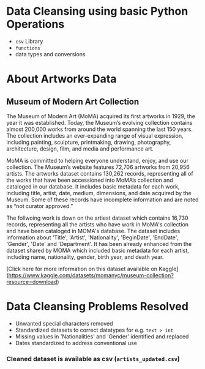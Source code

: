 # Data Cleansing using basic Python Operations
* `csv` Library
* `functions`
* data types and conversions

# About Artworks Data

## Museum of Modern Art Collection
The Museum of Modern Art (MoMA) acquired its first artworks in 1929, the year it was established. Today, the Museum’s evolving collection contains almost 200,000 works from around the world spanning the last 150 years. The collection includes an ever-expanding range of visual expression, including painting, sculpture, printmaking, drawing, photography, architecture, design, film, and media and performance art.

MoMA is committed to helping everyone understand, enjoy, and use our collection. The Museum’s website features 72,706 artworks from 20,956 artists. The artworks dataset contains 130,262 records, representing all of the works that have been accessioned into MoMA’s collection and cataloged in our database. It includes basic metadata for each work, including title, artist, date, medium, dimensions, and date acquired by the Museum. Some of these records have incomplete information and are noted as “not curator approved.” 

The follwoing work is down on the artiest dataset which contains 16,730 records, representing all the artists who have work in MoMA's collection and have been cataloged in MOMA's database. The dataset includes information about 'Title', 'Artist', 'Nationality', 'BeginDate', 'EndDate', 'Gender', 'Date' and 'Department'. It has been already enhanced from the dataset shared by MOMA which included basic metadata for each artist, including name, nationality, gender, birth year, and death year.

[Click here for more information on this dataset available on Kaggle] (https://www.kaggle.com/datasets/momanyc/museum-collection?resource=download)

# Data Cleansing Problems Resolved 
* Unwanted special characters removed
* Standardized datasets to correct datatypes for e.g. `text > int`
* Missing values in 'Nationalities' and 'Gender' identified and replaced
* Dates standardized to address conventional use

### Cleaned dataset is available as csv (`artists_updated.csv`)
